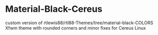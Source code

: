 # Material-Black-Cereus
custom version of rtlewis88/rtl88-Themes/tree/material-black-COLORS Xfwm theme with rounded corners and minor fixes for Cereus Linux
